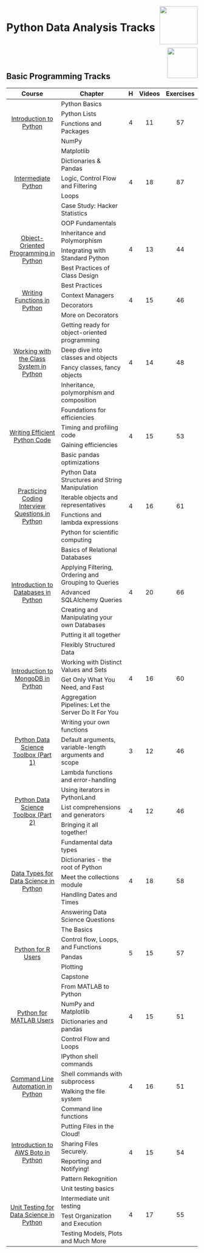 <img align="right" width="100" src="https://github.com/cs-MohamedAyman/eLearning-Platforms/DataCamp-Tracks/blob/master/org-logos/datacamp.jpg">

# Python Data Analysis Tracks

<br>
<img align="right" width="80" height="80" src="https://github.com/cs-MohamedAyman/eLearning-Platforms/DataCamp-Tracks/blob/master/org-logos/python.jpg">
<br><br>

## Basic Programming Tracks

<table>
    <thead>
        <tr>
            <th width="40%">Course</th>
            <th width="60%">Chapter</th>
            <th>H</th>
            <th>Videos</th>
            <th>Exercises</th>
        </tr>
    </thead>
    <tbody>
            <tr>
                <td rowspan=4 align=center>
<a href="https://learn.datacamp.com/courses/intro-to-python-for-data-science">Introduction to Python</a><br>
                <td align="left">Python Basics</td>
                <td rowspan=4 align="center">4</td>
                <td rowspan=4 align="center">11</td>
                <td rowspan=4 align="center">57</td>
                </td>
            </tr>
            <tr>
                <td align="left">Python Lists</td>
            </tr>
            <tr>
                <td align="left">Functions and Packages</td>
            </tr>
            <tr>
                <td align="left">NumPy</td>
            </tr>
            <tr>
                <td rowspan=5 align=center>
<a href="https://learn.datacamp.com/courses/intermediate-python">Intermediate Python</a><br>
                <td align="left">Matplotlib</td>
                <td rowspan=5 align="center">4</td>
                <td rowspan=5 align="center">18</td>
                <td rowspan=5 align="center">87</td>
                </td>
            </tr>
            <tr>
                <td align="left">Dictionaries & Pandas</td>
            </tr>
            <tr>
                <td align="left">Logic, Control Flow and Filtering</td>
            </tr>
            <tr>
                <td align="left">Loops</td>
            </tr>
            <tr>
                <td align="left">Case Study: Hacker Statistics</td>
            </tr>
            <tr>
                <td rowspan=4 align=center>
<a href="https://learn.datacamp.com/courses/object-oriented-programming-in-python">Object-Oriented Programming in Python</a><br>
                <td align="left">OOP Fundamentals</td>
                <td rowspan=4 align="center">4</td>
                <td rowspan=4 align="center">13</td>
                <td rowspan=4 align="center">44</td>
                </td>
            </tr>
            <tr>
                <td align="left">Inheritance and Polymorphism</td>
            </tr>
            <tr>
                <td align="left">Integrating with Standard Python</td>
            </tr>
            <tr>
                <td align="left">Best Practices of Class Design</td>
            </tr>
            <tr>
                <td rowspan=4 align=center>
<a href="https://learn.datacamp.com/courses/writing-functions-in-python">Writing Functions in Python</a><br>
                <td align="left">Best Practices</td>
                <td rowspan=4 align="center">4</td>
                <td rowspan=4 align="center">15</td>
                <td rowspan=4 align="center">46</td>
                </td>
            </tr>
            <tr>
                <td align="left">Context Managers</td>
            </tr>
            <tr>
                <td align="left">Decorators</td>
            </tr>
            <tr>
                <td align="left">More on Decorators</td>
            </tr>
            <tr>
                <td rowspan=4 align=center>
<a href="https://learn.datacamp.com/courses/working-with-the-class-system-in-python">Working with the Class System in Python</a><br>
                <td align="left">Getting ready for object-oriented programming</td>
                <td rowspan=4 align="center">4</td>
                <td rowspan=4 align="center">14</td>
                <td rowspan=4 align="center">48</td>
                </td>
            </tr>
            <tr>
                <td align="left">Deep dive into classes and objects</td>
            </tr>
            <tr>
                <td align="left">Fancy classes, fancy objects</td>
            </tr>
            <tr>
                <td align="left">Inheritance, polymorphism and composition</td>
            </tr>
            <tr>
                <td rowspan=4 align=center>
<a href="https://learn.datacamp.com/courses/writing-efficient-python-code">Writing Efficient Python Code</a><br>
                <td align="left">Foundations for efficiencies</td>
                <td rowspan=4 align="center">4</td>
                <td rowspan=4 align="center">15</td>
                <td rowspan=4 align="center">53</td>
                </td>
            </tr>
            <tr>
                <td align="left">Timing and profiling code</td>
            </tr>
            <tr>
                <td align="left">Gaining efficiencies</td>
            </tr>
            <tr>
                <td align="left">Basic pandas optimizations</td>
            </tr>
            <tr>
                <td rowspan=4 align=center>
<a href="https://learn.datacamp.com/courses/practicing-coding-interview-questions-in-python">Practicing Coding Interview Questions in Python</a><br>
                <td align="left">Python Data Structures and String Manipulation</td>
                <td rowspan=4 align="center">4</td>
                <td rowspan=4 align="center">16</td>
                <td rowspan=4 align="center">61</td>
                </td>
            </tr>
            <tr>
                <td align="left">Iterable objects and representatives</td>
            </tr>
            <tr>
                <td align="left">Functions and lambda expressions</td>
            </tr>
            <tr>
                <td align="left">Python for scientific computing</td>
            </tr>
            <tr>
                <td rowspan=5 align=center>
<a href="https://learn.datacamp.com/courses/introduction-to-relational-databases-in-python">Introduction to Databases in Python</a><br>
                <td align="left">Basics of Relational Databases</td>
                <td rowspan=5 align="center">4</td>
                <td rowspan=5 align="center">20</td>
                <td rowspan=5 align="center">66</td>
                </td>
            </tr>
            <tr>
                <td align="left">Applying Filtering, Ordering and Grouping to Queries</td>
            </tr>
            <tr>
                <td align="left">Advanced SQLAlchemy Queries</td>
            </tr>
            <tr>
                <td align="left">Creating and Manipulating your own Databases</td>
            </tr>
            <tr>
                <td align="left">Putting it all together</td>
            </tr>
            <tr>
                <td rowspan=4 align=center>
<a href="https://learn.datacamp.com/courses/introduction-to-using-mongodb-for-data-science-with-python">Introduction to MongoDB in Python</a><br>
                <td align="left">Flexibly Structured Data</td>
                <td rowspan=4 align="center">4</td>
                <td rowspan=4 align="center">16</td>
                <td rowspan=4 align="center">60</td>
                </td>
            </tr>
            <tr>
                <td align="left">Working with Distinct Values and Sets</td>
            </tr>
            <tr>
                <td align="left">Get Only What You Need, and Fast</td>
            </tr>
            <tr>
                <td align="left">Aggregation Pipelines: Let the Server Do It For You</td>
            </tr>
            <tr>
                <td rowspan=3 align=center>
<a href="https://learn.datacamp.com/courses/python-data-science-toolbox-part-1">Python Data Science Toolbox (Part 1)</a><br>
                <td align="left">Writing your own functions</td>
                <td rowspan=3 align="center">3</td>
                <td rowspan=3 align="center">12</td>
                <td rowspan=3 align="center">46</td>
                </td>
            </tr>
            <tr>
                <td align="left">Default arguments, variable-length arguments and scope</td>
            </tr>
            <tr>
                <td align="left">Lambda functions and error-handling</td>
            </tr>
            <tr>
                <td rowspan=3 align=center>
<a href="https://learn.datacamp.com/courses/python-data-science-toolbox-part-2">Python Data Science Toolbox (Part 2)</a><br>
                <td align="left">Using iterators in PythonLand</td>
                <td rowspan=3 align="center">4</td>
                <td rowspan=3 align="center">12</td>
                <td rowspan=3 align="center">46</td>
                </td>
            </tr>
            <tr>
                <td align="left">List comprehensions and generators</td>
            </tr>
            <tr>
                <td align="left">Bringing it all together!</td>
            </tr>
            <tr>
                <td rowspan=5 align=center>
<a href="https://learn.datacamp.com/courses/data-types-for-data-science-in-python">Data Types for Data Science in Python</a><br>
                <td align="left">Fundamental data types</td>
                <td rowspan=5 align="center">4</td>
                <td rowspan=5 align="center">18</td>
                <td rowspan=5 align="center">58</td>
                </td>
            </tr>
            <tr>
                <td align="left">Dictionaries - the root of Python</td>
            </tr>
            <tr>
                <td align="left">Meet the collections module</td>
            </tr>
            <tr>
                <td align="left">Handling Dates and Times</td>
            </tr>
            <tr>
                <td align="left">Answering Data Science Questions</td>
            </tr>
            <tr>
                <td rowspan=5 align=center>
<a href="https://learn.datacamp.com/courses/python-for-r-users">Python for R Users</a><br>
                <td align="left">The Basics</td>
                <td rowspan=5 align="center">5</td>
                <td rowspan=5 align="center">15</td>
                <td rowspan=5 align="center">57</td>
                </td>
            </tr>
            <tr>
                <td align="left">Control flow, Loops, and Functions</td>
            </tr>
            <tr>
                <td align="left">Pandas</td>
            </tr>
            <tr>
                <td align="left">Plotting</td>
            </tr>
            <tr>
                <td align="left">Capstone</td>
            </tr>
            <tr>
                <td rowspan=4 align=center>
<a href="https://learn.datacamp.com/courses/python-for-matlab-users">Python for MATLAB Users</a><br>
                <td align="left">From MATLAB to Python</td>
                <td rowspan=4 align="center">4</td>
                <td rowspan=4 align="center">15</td>
                <td rowspan=4 align="center">51</td>
                </td>
            </tr>
            <tr>
                <td align="left">NumPy and Matplotlib</td>
            </tr>
            <tr>
                <td align="left">Dictionaries and pandas</td>
            </tr>
            <tr>
                <td align="left">Control Flow and Loops</td>
            </tr>
            <tr>
                <td rowspan=4 align=center>
<a href="https://learn.datacamp.com/courses/command-line-automation-in-python">Command Line Automation in Python</a><br>
                <td align="left">IPython shell commands</td>
                <td rowspan=4 align="center">4</td>
                <td rowspan=4 align="center">16</td>
                <td rowspan=4 align="center">51</td>
                </td>
            </tr>
            <tr>
                <td align="left">Shell commands with subprocess</td>
            </tr>
            <tr>
                <td align="left">Walking the file system</td>
            </tr>
            <tr>
                <td align="left">Command line functions</td>
            </tr>
            <tr>
                <td rowspan=4 align=center>
<a href="https://learn.datacamp.com/courses/introduction-to-aws-boto-in-python">Introduction to AWS Boto in Python</a><br>
                <td align="left">Putting Files in the Cloud!</td>
                <td rowspan=4 align="center">4</td>
                <td rowspan=4 align="center">15</td>
                <td rowspan=4 align="center">54</td>
                </td>
            </tr>
            <tr>
                <td align="left">Sharing Files Securely.</td>
            </tr>
            <tr>
                <td align="left">Reporting and Notifying!</td>
            </tr>
            <tr>
                <td align="left">Pattern Rekognition</td>
            </tr>
            <tr>
                <td rowspan=4 align=center>
<a href="https://learn.datacamp.com/courses/unit-testing-for-data-science-in-python">Unit Testing for Data Science in Python</a><br>
                <td align="left">Unit testing basics</td>
                <td rowspan=4 align="center">4</td>
                <td rowspan=4 align="center">17</td>
                <td rowspan=4 align="center">55</td>
                </td>
            </tr>
            <tr>
                <td align="left">Intermediate unit testing</td>
            </tr>
            <tr>
                <td align="left">Test Organization and Execution</td>
            </tr>
            <tr>
                <td align="left">Testing Models, Plots and Much More</td>
            </tr>
    </tbody>
</table>
